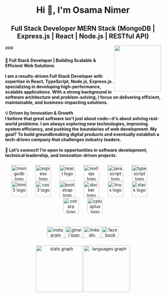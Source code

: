 <h1 align="center">Hi 👋, I'm Osama Nimer</h1>

###

<h2 align="center">Full Stack Developer MERN Stack (MongoDB | Express.js | React | Node.js | RESTful API)</h2>
<div>
  
</div>
###


<img align="right" height="150" src="https://avatars.githubusercontent.com/u/123979168?v=4"  />

###

<h4 align="left">🚀 Full Stack Developer | Building Scalable & Efficient Web Solutions<br><br>I am a results-driven Full Stack Developer with expertise in React, TypeScript, Node.js, Express.js. specializing in developing high-performance, scalable applications. With a strong background in software architecture and problem-solving, I focus on delivering efficient, maintainable, and business-impacting solutions.<br><br>💡 Driven by Innovation & Growth<br>I believe that great software isn’t just about code—it’s about solving real-world problems. I am always exploring new technologies, improving system efficiency, and pushing the boundaries of web development. My goal? To build groundbreaking digital products and eventually establish a tech-driven company that challenges industry leaders.<br><br>📩 Let’s connect! I’m open to opportunities in software development, technical leadership, and innovation-driven projects.</h4>

<div>
  
</div>
<div>
  
</div>

###

<div align="center">
  <img src="https://cdn.jsdelivr.net/gh/devicons/devicon/icons/mongodb/mongodb-original.svg" height="50" alt="mongodb logo"  />
  <img width="20" />
  <img src="https://skillicons.dev/icons?i=express" height="50" alt="express logo"  />
  <img width="20" />
  <img src="https://cdn.jsdelivr.net/gh/devicons/devicon/icons/react/react-original.svg" height="50" alt="react logo"  />
  <img width="20" />
  <img src="https://cdn.jsdelivr.net/gh/devicons/devicon/icons/nodejs/nodejs-original.svg" height="50" alt="nodejs logo"  />
  <img width="20" />
  <img src="https://cdn.jsdelivr.net/gh/devicons/devicon/icons/javascript/javascript-original.svg" height="50" alt="javascript logo"  />
  <img width="20" />
  <img src="https://cdn.jsdelivr.net/gh/devicons/devicon/icons/typescript/typescript-original.svg" height="50" alt="typescript logo"  />
  <img width="20" />
  <img src="https://cdn.jsdelivr.net/gh/devicons/devicon/icons/html5/html5-original.svg" height="50" alt="html5 logo"  />
  <img width="20" />
  <img src="https://cdn.jsdelivr.net/gh/devicons/devicon/icons/css3/css3-original.svg" height="50" alt="css3 logo"  />
  <img width="20" />
  <img src="https://cdn.jsdelivr.net/gh/devicons/devicon/icons/bootstrap/bootstrap-original.svg" height="50" alt="bootstrap logo"  />
  <img width="20" />
  <img src="https://cdn.jsdelivr.net/gh/devicons/devicon/icons/docker/docker-original.svg" height="50" alt="docker logo"  />
  <img width="20" />
  <img src="https://cdn.jsdelivr.net/gh/devicons/devicon/icons/linux/linux-original.svg" height="50" alt="linux logo"  />
  <img width="20" />
  <img src="https://cdn.jsdelivr.net/gh/devicons/devicon/icons/slack/slack-original.svg" height="50" alt="slack logo"  />
  <img width="20" />
  <img src="https://cdn.jsdelivr.net/gh/devicons/devicon/icons/csharp/csharp-original.svg" height="50" alt="csharp logo"  />
  <img width="20" />
  <img src="https://cdn.jsdelivr.net/gh/devicons/devicon/icons/cplusplus/cplusplus-original.svg" height="50" alt="cplusplus logo"  />
</div>

###

<br clear="both">

<div align="center">
  <a href="https://www.instagram.com/osama_niimer/" target="_blank">
    <img src="https://raw.githubusercontent.com/maurodesouza/profile-readme-generator/master/src/assets/icons/social/instagram/default.svg" width="55" height="35" alt="instagram logo"  />
  </a>
  <a href="osamanimer@ieee.org" target="_blank">
    <img src="https://raw.githubusercontent.com/maurodesouza/profile-readme-generator/master/src/assets/icons/social/gmail/default.svg" width="55" height="35" alt="gmail logo"  />
  </a>
  <a href="https://www.linkedin.com/in/osama-nimer/" target="_blank">
    <img src="https://raw.githubusercontent.com/maurodesouza/profile-readme-generator/master/src/assets/icons/social/linkedin/default.svg" width="55" height="35" alt="linkedin logo"  />
  </a>
  <a href="https://www.facebook.com/osama.nimer.581" target="_blank">
    <img src="https://raw.githubusercontent.com/maurodesouza/profile-readme-generator/master/src/assets/icons/social/facebook/default.svg" width="55" height="35" alt="facebook logo"  />
  </a>
</div>

###

<div align="center">
  <img src="https://github-readme-stats.vercel.app/api?username=Osama-Nimer&hide_title=false&hide_rank=false&show_icons=true&include_all_commits=true&count_private=true&disable_animations=false&theme=dracula&locale=en&hide_border=false&order=1" height="150" alt="stats graph"  />
  <img src="https://github-readme-stats.vercel.app/api/top-langs?username=Osama-Nimer&locale=en&hide_title=false&layout=compact&card_width=320&langs_count=5&theme=dracula&hide_border=false&order=2" height="150" alt="languages graph"  />
</div>


###
